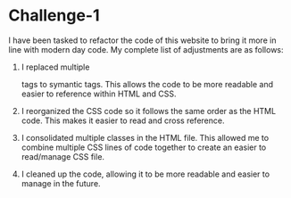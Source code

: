 # Challenge-1
I have been tasked to refactor the code of this website to bring it more in line with modern day code. My complete list of adjustments are as follows:

1. I replaced multiple <div> tags to symantic tags. This allows the code to be more readable and easier to reference within HTML and CSS.

2. I reorganized the CSS code so it follows the same order as the HTML code. This makes it easier to read and cross reference.

3. I consolidated multiple classes in the HTML file. This allowed me to combine multiple CSS lines of code together to create an easier to read/manage CSS file.

4. I cleaned up the code, allowing it to be more readable and easier to manage in the future.